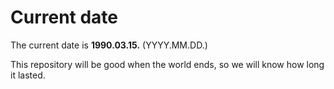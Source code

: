 # Current date

The current date is **1990.03.15.** (YYYY.MM.DD.)

This repository will be good when the world ends, so we will know how long it lasted.